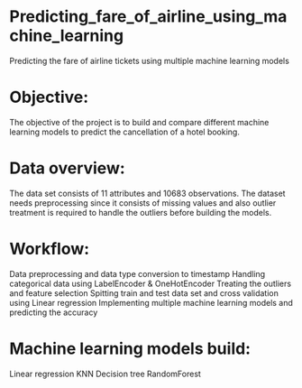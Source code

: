 # Predicting_fare_of_airline_using_machine_learning
Predicting the fare of airline tickets using multiple machine learning models

# Objective:
The objective of the project is to build and compare different machine learning models to predict the cancellation of a hotel booking. 

# Data overview: 
The data set consists of 11 attributes and 10683 observations. The dataset needs preprocessing since it consists of missing values and also outlier treatment is required to handle the outliers before building the models.

# Workflow:
Data preprocessing and data type conversion to timestamp
Handling categorical data using LabelEncoder & OneHotEncoder
Treating the outliers and feature selection
Spitting train and test data set and cross validation using Linear regression 
Implementing multiple machine learning models and predicting the accuracy

# Machine learning models build:
  Linear regression
    KNN
      Decision tree
        RandomForest
